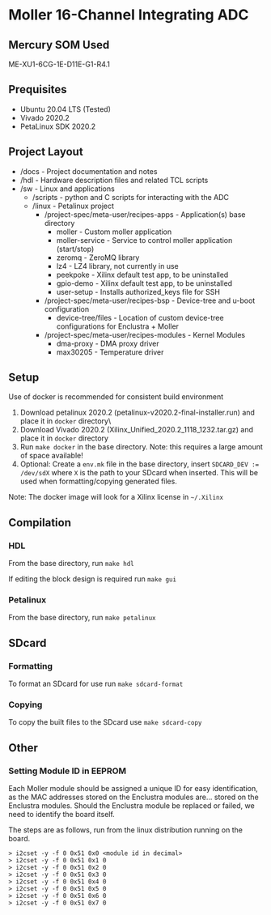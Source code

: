 # Moller 16-Channel Integrating ADC

## Mercury SOM Used

ME-XU1-6CG-1E-D11E-G1-R4.1

## Prequisites

* Ubuntu 20.04 LTS (Tested)
* Vivado 2020.2
* PetaLinux SDK 2020.2

## Project Layout

* /docs - Project documentation and notes
* /hdl - Hardware description files and related TCL scripts
* /sw - Linux and applications
  * /scripts - python and C scripts for interacting with the ADC
  * /linux - Petalinux project
    * /project-spec/meta-user/recipes-apps - Application(s) base directory
      * moller - Custom moller application
      * moller-service - Service to control moller application (start/stop)
      * zeromq - ZeroMQ library
      * lz4 - LZ4 library, not currently in use
      * peekpoke - Xilinx default test app, to be uninstalled
      * gpio-demo - Xilinx default test app, to be uninstalled
      * user-setup - Installs authorized_keys file for SSH
    * /project-spec/meta-user/recipes-bsp - Device-tree and u-boot configuration
      * device-tree/files - Location of custom device-tree configurations for Enclustra + Moller
    * /project-spec/meta-user/recipes-modules - Kernel Modules
      * dma-proxy - DMA proxy driver
      * max30205 - Temperature driver

## Setup

Use of docker is recommended for consistent build environment

1. Download petalinux 2020.2 (petalinux-v2020.2-final-installer.run) and place it in `docker` directory\
1. Download Vivado 2020.2 (Xilinx_Unified_2020.2_1118_1232.tar.gz) and place it in `docker` directory
1. Run `make docker` in the base directory. Note: this requires a large amount of space available!
1. Optional: Create a `env.mk` file in the base directory, insert `SDCARD_DEV := /dev/sdX` where `X` is the path to your SDcard when inserted. This will be used when formatting/copying generated files.

Note: The docker image will look for a Xilinx license in `~/.Xilinx`

## Compilation

### HDL

From the base directory, run `make hdl`

If editing the block design is required run `make gui`

### Petalinux

From the base directory, run `make petalinux`

## SDcard

### Formatting

To format an SDcard for use run `make sdcard-format`

### Copying

To copy the built files to the SDcard use `make sdcard-copy`

## Other

### Setting Module ID in EEPROM

Each Moller module should be assigned a unique ID for easy identification, as the MAC addresses stored on the Enclustra modules are... stored on the Enclustra modules. Should the Enclustra module be replaced or failed, we need to identify the board itself.

The steps are as follows, run from the linux distribution running on the board.

```
> i2cset -y -f 0 0x51 0x0 <module id in decimal>
> i2cset -y -f 0 0x51 0x1 0
> i2cset -y -f 0 0x51 0x2 0
> i2cset -y -f 0 0x51 0x3 0
> i2cset -y -f 0 0x51 0x4 0
> i2cset -y -f 0 0x51 0x5 0
> i2cset -y -f 0 0x51 0x6 0
> i2cset -y -f 0 0x51 0x7 0
```